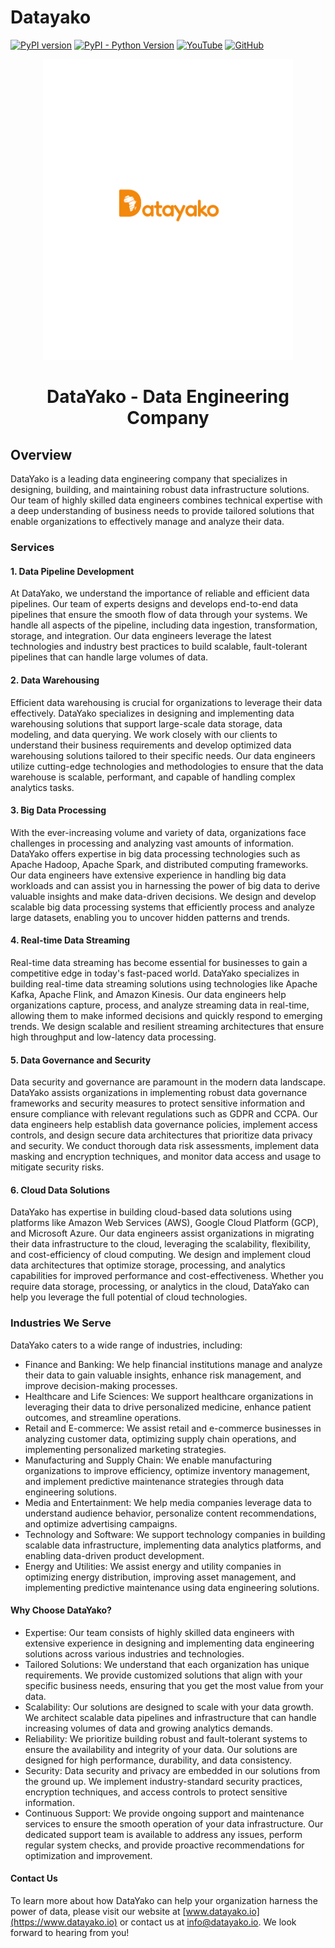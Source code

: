 # Datayako

[![PyPI version](https://badge.fury.io/py/datayako.svg)](https://pypi.org/project/datayako/)
[![PyPI - Python Version](https://img.shields.io/pypi/pyversions/datayako.svg)](https://pypi.org/project/datayako/)
[![YouTube](https://img.shields.io/badge/Watch%20on-YouTube-red)](https://www.youtube.com/channel/your_youtube_channel)
[![GitHub](https://img.shields.io/badge/View%20on-GitHub-lightgrey)](https://github.com/your_github_repo)

<div align="center">
<img src="./media/small.svg" alt="Datayako Logo" width="400px">
</div>

<div align="center">
<h1>DataYako - Data Engineering Company</h1>
</div>

## Overview

DataYako is a leading data engineering company that specializes in designing, building, and maintaining robust data infrastructure solutions. Our team of highly skilled data engineers combines technical expertise with a deep understanding of business needs to provide tailored solutions that enable organizations to effectively manage and analyze their data.

### Services

#### 1. Data Pipeline Development

At DataYako, we understand the importance of reliable and efficient data pipelines. Our team of experts designs and develops end-to-end data pipelines that ensure the smooth flow of data through your systems. We handle all aspects of the pipeline, including data ingestion, transformation, storage, and integration. Our data engineers leverage the latest technologies and industry best practices to build scalable, fault-tolerant pipelines that can handle large volumes of data.

#### 2. Data Warehousing

Efficient data warehousing is crucial for organizations to leverage their data effectively. DataYako specializes in designing and implementing data warehousing solutions that support large-scale data storage, data modeling, and data querying. We work closely with our clients to understand their business requirements and develop optimized data warehousing solutions tailored to their specific needs. Our data engineers utilize cutting-edge technologies and methodologies to ensure that the data warehouse is scalable, performant, and capable of handling complex analytics tasks.

#### 3. Big Data Processing

With the ever-increasing volume and variety of data, organizations face challenges in processing and analyzing vast amounts of information. DataYako offers expertise in big data processing technologies such as Apache Hadoop, Apache Spark, and distributed computing frameworks. Our data engineers have extensive experience in handling big data workloads and can assist you in harnessing the power of big data to derive valuable insights and make data-driven decisions. We design and develop scalable big data processing systems that efficiently process and analyze large datasets, enabling you to uncover hidden patterns and trends.

#### 4. Real-time Data Streaming

Real-time data streaming has become essential for businesses to gain a competitive edge in today's fast-paced world. DataYako specializes in building real-time data streaming solutions using technologies like Apache Kafka, Apache Flink, and Amazon Kinesis. Our data engineers help organizations capture, process, and analyze streaming data in real-time, allowing them to make informed decisions and quickly respond to emerging trends. We design scalable and resilient streaming architectures that ensure high throughput and low-latency data processing.

#### 5. Data Governance and Security

Data security and governance are paramount in the modern data landscape. DataYako assists organizations in implementing robust data governance frameworks and security measures to protect sensitive information and ensure compliance with relevant regulations such as GDPR and CCPA. Our data engineers help establish data governance policies, implement access controls, and design secure data architectures that prioritize data privacy and security. We conduct thorough data risk assessments, implement data masking and encryption techniques, and monitor data access and usage to mitigate security risks.

#### 6. Cloud Data Solutions

DataYako has expertise in building cloud-based data solutions using platforms like Amazon Web Services (AWS), Google Cloud Platform (GCP), and Microsoft Azure. Our data engineers assist organizations in migrating their data infrastructure to the cloud, leveraging the scalability, flexibility, and cost-efficiency of cloud computing. We design and implement cloud data architectures that optimize storage, processing, and analytics capabilities for improved performance and cost-effectiveness. Whether you require data storage, processing, or analytics in the cloud, DataYako can help you leverage the full potential of cloud technologies.

### Industries We Serve

DataYako caters to a wide range of industries, including:

- Finance and Banking: We help financial institutions manage and analyze their data to gain valuable insights, enhance risk management, and improve decision-making processes.
- Healthcare and Life Sciences: We support healthcare organizations in leveraging their data to drive personalized medicine, enhance patient outcomes, and streamline operations.
- Retail and E-commerce: We assist retail and e-commerce businesses in analyzing customer data, optimizing supply chain operations, and implementing personalized marketing strategies.
- Manufacturing and Supply Chain: We enable manufacturing organizations to improve efficiency, optimize inventory management, and implement predictive maintenance strategies through data engineering solutions.
- Media and Entertainment: We help media companies leverage data to understand audience behavior, personalize content recommendations, and optimize advertising campaigns.
- Technology and Software: We support technology companies in building scalable data infrastructure, implementing data analytics platforms, and enabling data-driven product development.
- Energy and Utilities: We assist energy and utility companies in optimizing energy distribution, improving asset management, and implementing predictive maintenance using data engineering solutions.

#### Why Choose DataYako?

- Expertise: Our team consists of highly skilled data engineers with extensive experience in designing and implementing data engineering solutions across various industries and technologies.
- Tailored Solutions: We understand that each organization has unique requirements. We provide customized solutions that align with your specific business needs, ensuring that you get the most value from your data.
- Scalability: Our solutions are designed to scale with your data growth. We architect scalable data pipelines and infrastructure that can handle increasing volumes of data and growing analytics demands.
- Reliability: We prioritize building robust and fault-tolerant systems to ensure the availability and integrity of your data. Our solutions are designed for high performance, durability, and data consistency.
- Security: Data security and privacy are embedded in our solutions from the ground up. We implement industry-standard security practices, encryption techniques, and access controls to protect sensitive information.
- Continuous Support: We provide ongoing support and maintenance services to ensure the smooth operation of your data infrastructure. Our dedicated support team is available to address any issues, perform regular system checks, and provide proactive recommendations for optimization and improvement.

#### Contact Us

To learn more about how DataYako can help your organization harness the power of data, please visit our website at [www.datayako.io](https://www.datayako.io) or contact us at info@datayako.io. We look forward to hearing from you!
